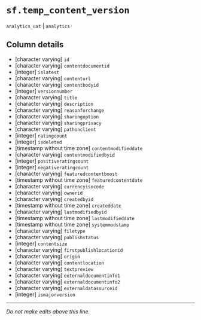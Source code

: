 # `sf.temp_content_version`
`analytics_uat` | `analytics`

## Column details
* [character varying] `id`
* [character varying] `contentdocumentid`
* [integer]   `islatest`
* [character varying] `contenturl`
* [character varying] `contentbodyid`
* [integer]   `versionnumber`
* [character varying] `title`
* [character varying] `description`
* [character varying] `reasonforchange`
* [character varying] `sharingoption`
* [character varying] `sharingprivacy`
* [character varying] `pathonclient`
* [integer]   `ratingcount`
* [integer]   `isdeleted`
* [timestamp without time zone] `contentmodifieddate`
* [character varying] `contentmodifiedbyid`
* [integer]   `positiveratingcount`
* [integer]   `negativeratingcount`
* [character varying] `featuredcontentboost`
* [timestamp without time zone] `featuredcontentdate`
* [character varying] `currencyisocode`
* [character varying] `ownerid`
* [character varying] `createdbyid`
* [timestamp without time zone] `createddate`
* [character varying] `lastmodifiedbyid`
* [timestamp without time zone] `lastmodifieddate`
* [timestamp without time zone] `systemmodstamp`
* [character varying] `filetype`
* [character varying] `publishstatus`
* [integer]   `contentsize`
* [character varying] `firstpublishlocationid`
* [character varying] `origin`
* [character varying] `contentlocation`
* [character varying] `textpreview`
* [character varying] `externaldocumentinfo1`
* [character varying] `externaldocumentinfo2`
* [character varying] `externaldatasourceid`
* [integer]   `ismajorversion`

-------------------------------------------------------------------------------
*Do not make edits above this line.*
